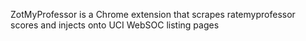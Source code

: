 ZotMyProfessor is a Chrome extension that scrapes ratemyprofessor scores and injects onto UCI WebSOC listing pages
